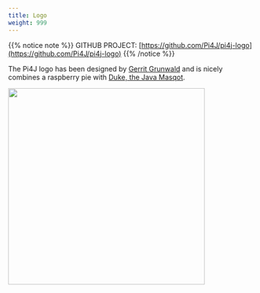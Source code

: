 ```yaml
---
title: Logo
weight: 999
---
```


{{% notice note %}}
GITHUB PROJECT: [https://github.com/Pi4J/pi4j-logo](https://github.com/Pi4J/pi4j-logo)
{{% /notice %}}

The Pi4J logo has been designed by [Gerrit Grunwald](https://twitter.com/hansolo_) and is nicely combines a raspberry pie
with [Duke, the Java Masqot](https://www.oracle.com/java/duke.html).

<img src="/assets/pi4j-logo.png" style="width: 400px; height: 400px;" />